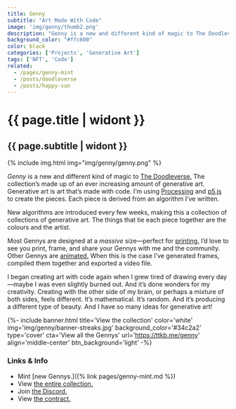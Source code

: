 ```yaml
---
title: Genny
subtitle: "Art Made With Code"
image: 'img/genny/thumb2.png'
description: "Genny is a new and different kind of magic to The Doodleverse. It’s a collection of art made with code—generative art."
background_color: "#ffc600"
color: black
categories: ['Projects', 'Generative Art']
tags: ['NFT', 'Code']
related:
  - /pages/genny-mint
  - /posts/doodleverse
  - /posts/happy-sun
---
```


# {{ page.title | widont }}
## {{ page.subtitle | widont }}

{% include img.html img="img/genny/genny.png" %}

*Genny* is a new and different kind of magic to [The Doodleverse.](/doodleverse) The collection’s made up of an ever increasing amount of generative art. Generative art is art that’s made with code. I’m using [Processing](https://processing.org/) and [p5.js](https://p5js.org/) to create the pieces. Each piece is derived from an algorithm I’ve written.

New algorithms are introduced every few weeks, making this a collection of collections of generative art. The things that tie each piece together are the colours and the artist.

Most Gennys are designed at a *massive* size—perfect for [printing.](https://joepegs.com/collections/avalanche/genny?attributes=%5B%7B%22traitType%22%3A%22Type%22%2C%22values%22%3A%5B%22Print%22%5D%7D%5D) I’d love to see you print, frame, and share your Gennys with me and the community. Other Gennys are [animated.](https://joepegs.com/collections/avalanche/genny?attributes=%5B%7B%22traitType%22%3A%22Type%22%2C%22values%22%3A%5B%22Animation%22%5D%7D%5D) When this is the case I’ve generated frames, compiled them together and exported a video file. 

I began creating art with code again when I grew tired of drawing every day—maybe I was even slightly burned out. And it’s done wonders for my creativity. Creating with the other side of my brain, or perhaps a mixture of both sides, feels different. It’s mathematical. It’s random. And it’s producing a different type of beauty. And I have so many ideas for generative art!

{%- include banner.html title='View the collection' color='white' img='img/genny/banner-streaks.jpg' background_color='#34c2a2' type='cover' cta='View all the Gennys' url='https://ttkb.me/genny' align='middle-center' btn_background='light' -%}

### Links & Info
- Mint [new Gennys.]({% link pages/genny-mint.md %})
- View [the entire collection.](https://ttkb.me/genny)
- Join [the Discord.](https://ttkb.me/dc)
- View [the contract.](https://snowtrace.io/address/0x283B874BE3B97223c1EEf495e4d3eaca95677A35)